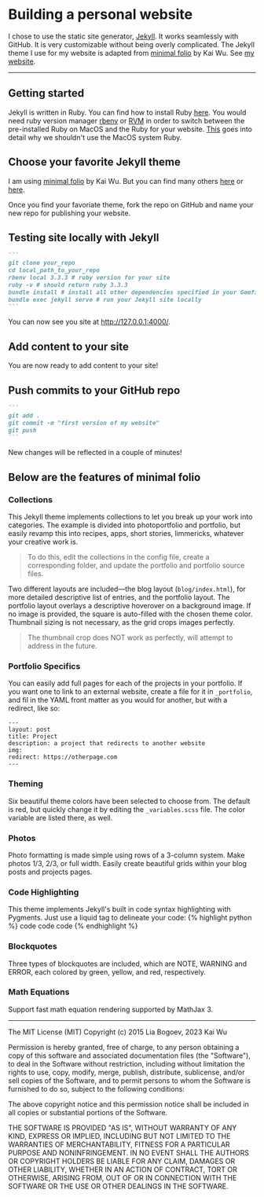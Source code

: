 # Building a personal website
I chose to use the static site generator, <a href="https://github.com/jekyll/jekyll?tab=readme-ov-file">Jekyll</a>. It works seamlessly with GitHub.
It is very customizable without being overly complicated. The Jekyll theme I use for my
website is adapted from <a href="https://github.com/imkaywu/minimal-folio?tab=readme-ov-file">minimal folio</a> by Kai Wu. See <a href="https://kyshih.github.io/karenshih/">my website</a>.

<hr/>

## Getting started
Jekyll is written in Ruby. You can find how to install Ruby <a href="https://www.ruby-lang.org/en/downloads/">here</a>. You would need ruby version manager <a href="https://github.com/rbenv/rbenv">rbenv</a> or <a href="http://rvm.io">RVM</a> in order to switch between the pre-installed Ruby on MacOS and the Ruby for your website. <a href="https://mac.install.guide/faq/do-not-use-mac-system-ruby/">This</a> goes into detail why we shouldn't use the MacOS system Ruby.

## Choose your favorite Jekyll theme
I am using <a href="https://github.com/imkaywu/minimal-folio?tab=readme-ov-file">minimal folio</a> by Kai Wu. But you can find many others <a href="https://jekyllthemes.io">here</a> or <a href="https://github.com/topics/jekyll-theme">here</a>.

Once you find your favoriate theme, fork the repo on GitHub and name your new repo for publishing your website.

## Testing site locally with Jekyll

````markdown
```
git clone your_repo
cd local_path_to_your_repo
rbenv local 3.3.3 # ruby version for your site
ruby -v # should return ruby 3.3.3
bundle install # install all other dependencies specified in your Gemfile
bundle exec jekyll serve # run your Jekyll site locally
```
````
You can now see you site at http://127.0.0.1:4000/.

## Add content to your site
You are now ready to add content to your site!

## Push commits to your GitHub repo
````markdown
```
git add .
git commit -m "first version of my website"
git push
```
````
New changes will be reflected in a couple of minutes!

## Below are the features of minimal folio

### Collections
This Jekyll theme implements collections to let you break up your work into categories. The example is divided into photoportfolio and portfolio, but easily revamp this into recipes, apps, short stories, limmericks, whatever your creative work is.

> To do this, edit the collections in the config file, create a corresponding folder, and update the portfolio and portfolio source files.

Two different layouts are included—the blog layout (`blog/index.html`), for more detailed descriptive list of entries, and the portfolio layout. The portfolio layout overlays a descriptive hoverover on a background image. If no image is provided, the square is auto-filled with the chosen theme color. Thumbnail sizing is not necessary, as the grid crops images perfectly.

> The thumbnail crop does NOT work as perfectly, will attempt to address in
> the future.

### Portfolio Specifics
You can easily add full pages for each of the projects in your portfolio. If you want one to link to an external website, create a file for it in `_portfolio`, and  fil in the YAML front matter as you would for another, but with a redirect, like so:

	---
	layout: post
	title: Project
	description: a project that redirects to another website
	img:
	redirect: https://otherpage.com
	--- 

### Theming
Six beautiful theme colors have been selected to choose from. The default is red, but quickly change it by editing the `_variables.scss` file. The color variable are listed there, as well.

### Photos
Photo formatting is made simple using rows of a 3-column system. Make photos 1/3, 2/3, or full width. Easily create beautiful grids within your blog posts and projects pages.

### Code Highlighting
This theme implements Jekyll's built in code syntax highlighting with Pygments. Just use a liquid tag to delineate your code:
{% highlight python %}
	code code code
{% endhighlight %}

### Blockquotes
Three types of blockquotes are included, which are NOTE, WARNING and ERROR, each colored by green, yellow, and red, respectively.

### Math Equations
Support fast math equation rendering supported by MathJax 3.


<hr/>
The MIT License (MIT)
Copyright (c) 2015 Lia Bogoev, 2023 Kai Wu

Permission is hereby granted, free of charge, to any person obtaining a copy of this software and associated documentation files (the "Software"), to deal in the Software without restriction, including without limitation the rights to use, copy, modify, merge, publish, distribute, sublicense, and/or sell copies of the Software, and to permit persons to whom the Software is furnished to do so, subject to the following conditions:

The above copyright notice and this permission notice shall be included in all copies or substantial portions of the Software.

THE SOFTWARE IS PROVIDED "AS IS", WITHOUT WARRANTY OF ANY KIND, EXPRESS OR IMPLIED, INCLUDING BUT NOT LIMITED TO THE WARRANTIES OF MERCHANTABILITY, FITNESS FOR A PARTICULAR PURPOSE AND NONINFRINGEMENT. IN NO EVENT SHALL THE AUTHORS OR COPYRIGHT HOLDERS BE LIABLE FOR ANY CLAIM, DAMAGES OR OTHER LIABILITY, WHETHER IN AN ACTION OF CONTRACT, TORT OR OTHERWISE, ARISING FROM, OUT OF OR IN CONNECTION WITH THE SOFTWARE OR THE USE OR OTHER DEALINGS IN THE SOFTWARE.
